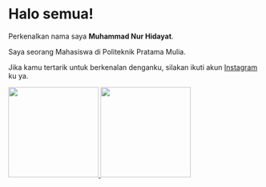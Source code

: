 # Halo semua! 

Perkenalkan nama saya **Muhammad Nur Hidayat**.

Saya seorang Mahasiswa di Politeknik Pratama Mulia.

Jika kamu tertarik untuk berkenalan denganku, silakan ikuti akun [Instagram](https://www.instagram.com/nurhidayat.100) ku ya.  

<p align="left">
<a href="https://github.com/nurhdyt354">
  <img height="180em" src="https://github-readme-stats-eight-theta.vercel.app/api?username=nurhdyt354&show_icons=true&theme=algolia&include_all_commits=true&count_private=true"/>
  <img height="180em" src="https://github-readme-stats-eight-theta.vercel.app/api/top-langs/?username=nurhdyt354&layout=compact&langs_count=8&theme=algolia"/>
</a>
</p>
